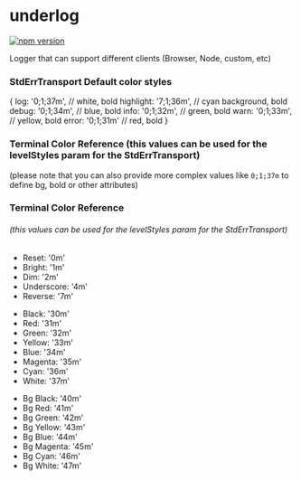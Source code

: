 # underlog

[![npm version](https://badge.fury.io/js/underlog.svg)](https://badge.fury.io/js/underlog)

Logger that can support different clients (Browser, Node, custom, etc)

### StdErrTransport Default color styles

{
  log: '0;1;37m', // white, bold
  highlight: '7;1;36m', // cyan background, bold
  debug: '0;1;34m', // blue, bold
  info: '0;1;32m', // green, bold
  warn: '0;1;33m', // yellow, bold
  error: '0;1;31m' // red, bold
}

### Terminal Color Reference (this values can be used for the levelStyles param for the StdErrTransport)
(please note that you can also provide more complex values like `0;1;37m` to define bg, bold or other attributes)

### Terminal Color Reference
###### (this values can be used for the levelStyles param for the StdErrTransport)
>
* Reset: '0m'
* Bright: '1m'
* Dim: '2m'
* Underscore: '4m'
* Reverse: '7m'
>
* Black: '30m'
* Red: '31m'
* Green: '32m'
* Yellow: '33m'
* Blue: '34m'
* Magenta: '35m'
* Cyan: '36m'
* White: '37m'
>
* Bg Black: '40m'
* Bg Red: '41m'
* Bg Green: '42m'
* Bg Yellow: '43m'
* Bg Blue: '44m'
* Bg Magenta: '45m'
* Bg Cyan: '46m'
* Bg White: '47m'

